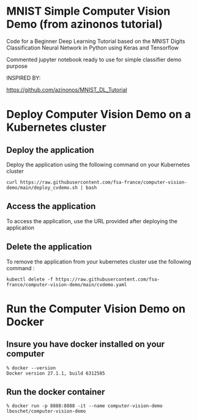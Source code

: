 # MNIST Simple Computer Vision Demo (from azinonos tutorial)

Code for a Beginner Deep Learning Tutorial based on the MNIST Digits Classification Neural Network in Python using Keras and Tensorflow

Commented jupyter notebook ready to use for simple classifier demo purpose

INSPIRED BY:

https://github.com/azinonos/MNIST_DL_Tutorial

# Deploy Computer Vision Demo on a Kubernetes cluster

## Deploy the application

Deploy the application using the following command on your Kubernetes cluster 

    curl https://raw.githubusercontent.com/fsa-france/computer-vision-demo/main/deploy_cvdemo.sh | bash
    
## Access the application

To access the application, use the URL provided after deploying the application

## Delete the application

To remove the application from your kubernetes cluster use the following command :

    kubectl delete -f https://raw.githubusercontent.com/fsa-france/computer-vision-demo/main/cvdemo.yaml
    
# Run the Computer Vision Demo on Docker

## Insure you have docker installed on your computer

    % docker --version
    Docker version 27.1.1, build 6312585

## Run the docker container

    % docker run -p 8888:8888 -it --name computer-vision-demo lboschet/computer-vision-demo

